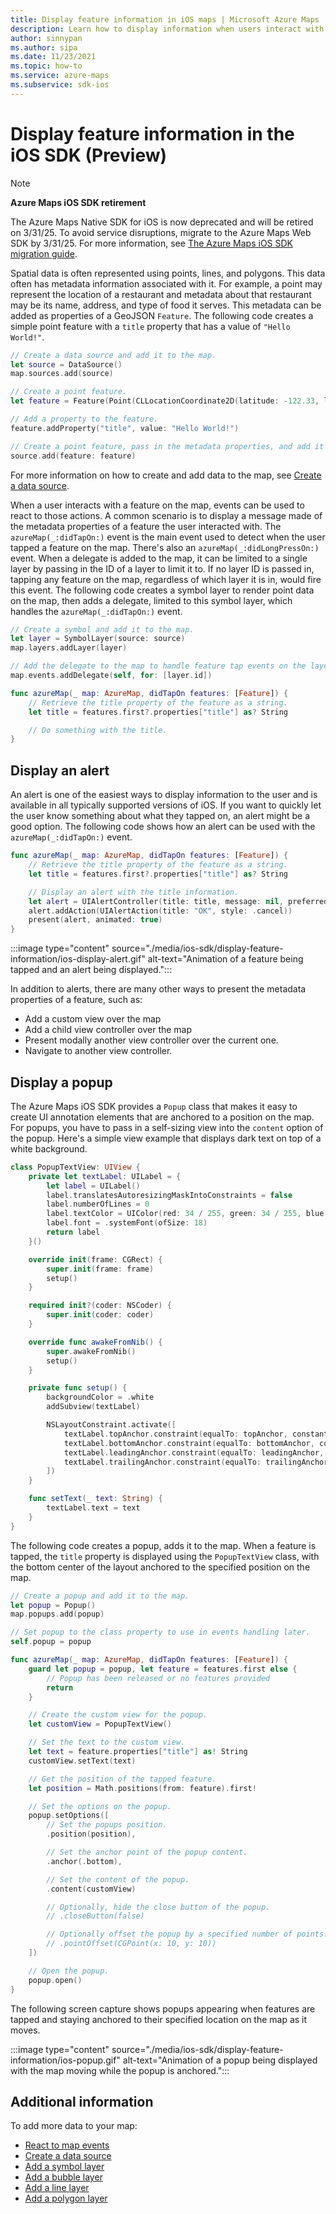 ```yaml
---
title: Display feature information in iOS maps | Microsoft Azure Maps
description: Learn how to display information when users interact with map features. Use the Azure Maps iOS SDK to display toast messages and other types of messages.
author: sinnypan
ms.author: sipa
ms.date: 11/23/2021
ms.topic: how-to
ms.service: azure-maps
ms.subservice: sdk-ios
---
```


# Display feature information in the iOS SDK (Preview)

> [!NOTE]
>
> **Azure Maps iOS SDK retirement**
>
> The Azure Maps Native SDK for iOS is now deprecated and will be retired on 3/31/25. To avoid service disruptions, migrate to the Azure Maps Web SDK by 3/31/25. For more information, see [The Azure Maps iOS SDK migration guide](ios-sdk-migration-guide.md).

Spatial data is often represented using points, lines, and polygons. This data often has metadata information associated with it. For example, a point may represent the location of a restaurant and metadata about that restaurant may be its name, address, and type of food it serves. This metadata can be added as properties of a GeoJSON `Feature`. The following code creates a simple point feature with a `title` property that has a value of `"Hello World!"`.

```swift
// Create a data source and add it to the map.
let source = DataSource()
map.sources.add(source)

// Create a point feature.
let feature = Feature(Point(CLLocationCoordinate2D(latitude: -122.33, longitude: 47.64)))

// Add a property to the feature.
feature.addProperty("title", value: "Hello World!")

// Create a point feature, pass in the metadata properties, and add it to the data source.
source.add(feature: feature)
```

For more information on how to create and add data to the map, see [Create a data source].

When a user interacts with a feature on the map, events can be used to react to those actions. A common scenario is to display a message made of the metadata properties of a feature the user interacted with. The `azureMap(_:didTapOn:)` event is the main event used to detect when the user tapped a feature on the map. There's also an `azureMap(_:didLongPressOn:)` event. When a delegate is added to the map, it can be limited to a single layer by passing in the ID of a layer to limit it to. If no layer ID is passed in, tapping any feature on the map, regardless of which layer it is in, would fire this event. The following code creates a symbol layer to render point data on the map, then adds a delegate, limited to this symbol layer, which handles the `azureMap(_:didTapOn:)` event.

```swift
// Create a symbol and add it to the map.
let layer = SymbolLayer(source: source)
map.layers.addLayer(layer)

// Add the delegate to the map to handle feature tap events on the layer only.
map.events.addDelegate(self, for: [layer.id])
```

```swift
func azureMap(_ map: AzureMap, didTapOn features: [Feature]) {
    // Retrieve the title property of the feature as a string.
    let title = features.first?.properties["title"] as? String

    // Do something with the title.
}
```

## Display an alert

An alert is one of the easiest ways to display information to the user and is available in all typically supported versions of iOS. If you want to quickly let the user know something about what they tapped on, an alert might be a good option. The following code shows how an alert can be used with the `azureMap(_:didTapOn:)` event.

```swift
func azureMap(_ map: AzureMap, didTapOn features: [Feature]) {
    // Retrieve the title property of the feature as a string.
    let title = features.first?.properties["title"] as? String

    // Display an alert with the title information.
    let alert = UIAlertController(title: title, message: nil, preferredStyle: .alert)
    alert.addAction(UIAlertAction(title: "OK", style: .cancel))
    present(alert, animated: true)
}
```

:::image type="content" source="./media/ios-sdk/display-feature-information/ios-display-alert.gif" alt-text="Animation of a feature being tapped and an alert being displayed.":::

In addition to alerts, there are many other ways to present the metadata properties of a feature, such as:

- Add a custom view over the map
- Add a child view controller over the map
- Present modally another view controller over the current one.
- Navigate to another view controller.

## Display a popup

The Azure Maps iOS SDK provides a `Popup` class that makes it easy to create UI annotation elements that are anchored to a position on the map. For popups, you have to pass in a self-sizing view into the `content` option of the popup. Here's a simple view example that displays dark text on top of a white background.

```swift
class PopupTextView: UIView {
    private let textLabel: UILabel = {
        let label = UILabel()
        label.translatesAutoresizingMaskIntoConstraints = false
        label.numberOfLines = 0
        label.textColor = UIColor(red: 34 / 255, green: 34 / 255, blue: 34 / 255, alpha: 1)
        label.font = .systemFont(ofSize: 18)
        return label
    }()

    override init(frame: CGRect) {
        super.init(frame: frame)
        setup()
    }

    required init?(coder: NSCoder) {
        super.init(coder: coder)
    }

    override func awakeFromNib() {
        super.awakeFromNib()
        setup()
    }

    private func setup() {
        backgroundColor = .white
        addSubview(textLabel)

        NSLayoutConstraint.activate([
            textLabel.topAnchor.constraint(equalTo: topAnchor, constant: 10),
            textLabel.bottomAnchor.constraint(equalTo: bottomAnchor, constant: -10),
            textLabel.leadingAnchor.constraint(equalTo: leadingAnchor, constant: 10),
            textLabel.trailingAnchor.constraint(equalTo: trailingAnchor, constant: -25)
        ])
    }

    func setText(_ text: String) {
        textLabel.text = text
    }
}
```

The following code creates a popup, adds it to the map. When a feature is tapped, the `title` property is displayed using the `PopupTextView` class, with the bottom center of the layout anchored to the specified position on the map.

```swift
// Create a popup and add it to the map.
let popup = Popup()
map.popups.add(popup)

// Set popup to the class property to use in events handling later.
self.popup = popup
```

```swift
func azureMap(_ map: AzureMap, didTapOn features: [Feature]) {
    guard let popup = popup, let feature = features.first else {
        // Popup has been released or no features provided
        return
    }

    // Create the custom view for the popup.
    let customView = PopupTextView()

    // Set the text to the custom view.
    let text = feature.properties["title"] as! String
    customView.setText(text)

    // Get the position of the tapped feature.
    let position = Math.positions(from: feature).first!

    // Set the options on the popup.
    popup.setOptions([
        // Set the popups position.
        .position(position),

        // Set the anchor point of the popup content.
        .anchor(.bottom),

        // Set the content of the popup.
        .content(customView)

        // Optionally, hide the close button of the popup.
        // .closeButton(false)

        // Optionally offset the popup by a specified number of points.
        // .pointOffset(CGPoint(x: 10, y: 10))
    ])

    // Open the popup.
    popup.open()
}
```

The following screen capture shows popups appearing when features are tapped and staying anchored to their specified location on the map as it moves.

:::image type="content" source="./media/ios-sdk/display-feature-information/ios-popup.gif" alt-text="Animation of a popup being displayed with the map moving while the popup is anchored.":::

## Additional information

To add more data to your map:

- [React to map events](interact-map-ios-sdk.md)
- [Create a data source](create-data-source-ios-sdk.md)
- [Add a symbol layer](add-symbol-layer-ios.md)
- [Add a bubble layer](add-bubble-layer-map-ios.md)
- [Add a line layer](add-line-layer-map-ios.md)
- [Add a polygon layer](add-polygon-layer-map-ios.md)

[Create a data source]: create-data-source-ios-sdk.md
